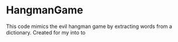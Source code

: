 # HangmanGame
This code mimics the evil hangman game by extracting words from a dictionary. Created for my into to 
